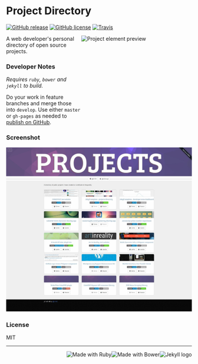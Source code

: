 # Project Directory

[![GitHub release](https://img.shields.io/github/release/chrisvogt/projects.svg?style=flat-square)](https://github.com/chrisvogt/chrisvogt.github.io/releases)
[![GitHub license](https://img.shields.io/github/license/chrisvogt/projects.svg?style=flat-square)](https://github.com/chrisvogt/chrisvogt.github.io/blob/develop/LICENSE)
[![Travis](https://img.shields.io/travis/chrisvogt/projects.svg?style=flat-square)](https://travis-ci.org/chrisvogt/chrisvogt.github.io)

<img src="https://res.cloudinary.com/chrisvogt/image/upload/v1435401303/chrisvogt-me/thumb/projects.png" alt="Project element preview" height="300" width="300" align="right">A web developer's personal directory of open source projects.

### Developer Notes

_Requires `ruby`, `bower` and `jekyll` to build._

Do your work in feature branches and merge those into `develop`. Use either `master` or `gh-pages` as needed to [publish on GitHub](https://pages.github.com/).

### Screenshot
[![Project Directory](screenshot.jpg)](http://sandbox.chrisvogt.me)

### License

MIT

___

<img src="https://cdn.rawgit.com/jekyll/brand/master/jekyll-logo-light-transparent.png" alt="Jekyll logo" height="70" align="right" /> <img src="http://bower.io/img/bower-logo.svg" alt="Made with Bower" height="70" align="right"> <img src="https://upload.wikimedia.org/wikipedia/commons/7/73/Ruby_logo.svg" alt="Made with Ruby" height="70" align="right">
